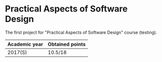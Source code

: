 # Practical Aspects of Software Design

The first project for "Practical Aspects of Software Design" course (testing).

| Academic year | Obtained points |
| ------------- | --------------- |
| 2017(S)       | 10.5/18         |
